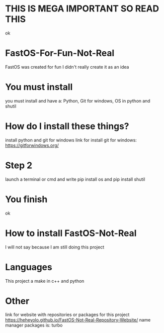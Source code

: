 # THIS IS MEGA IMPORTANT SO READ THIS
ok
# FastOS-For-Fun-Not-Real
FastOS was created for fun I didn't really create it as an idea
# You must install
you must install and have a: Python, Git for windows, OS in python and shutil
# How do I install these things?
install python and git for windows link for install git for windows: https://gitforwindows.org/
# Step 2
launch a terminal or cmd and write pip install os and pip install shutil
# You finish
ok
# How to install FastOS-Not-Real
I will not say because I am still doing this project
# Languages
This project a make in c++ and python
# Other
link for website with repositories or packages for this project
https://heheyolo.github.io/FastOS-Not-Real-Repository-Website/
name manager packages is: turbo
